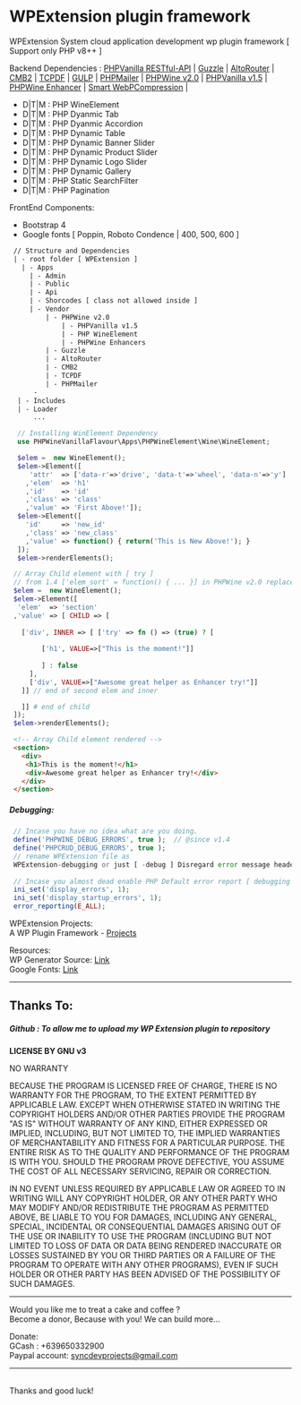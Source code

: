 # WPExtension plugin framework
WPExtension System cloud application development wp plugin framework [ Support only PHP v8++  ]

Backend Dependencies :  <a href="https://github.com/PHPWine/EndPointRestAPI-RealWorldProject">PHPVanilla RESTful-API</a> | <a href="https://github.com/nielsofficeofficial/guzzle">Guzzle</a>  |  <a href="https://github.com/nielsofficeofficial/AltoRouter">AltoRouter</a> | <a href="https://github.com/nielsofficeofficial/CMB2">CMB2</a> | <a href="https://github.com/nielsofficeofficial/TCPDF">TCPDF</a> | <a href="https://gulpjs.com/">GULP</a> | <a href="https://github.com/nielsofficeofficial/PHPMailer">PHPMailer</a> | <a href="https://github.com/PHPWine/PHPWine">PHPWine v2.0</a> | <a href="https://github.com/PHPWine/PHPVanilla">PHPVanilla v1.5</a> | <a href="https://github.com/PHPWine/PHPWine">PHPWine Enhancer</a> | <a href="https://tinypng.com/">Smart WebPCompression</a> | 
- D|T|M : PHP WineElement  
- D|T|M : PHP Dyanmic Tab 
- D|T|M : PHP Dyanmic Accordion  
- D|T|M : PHP Dynamic Table  
- D|T|M : PHP Dynamic Banner Slider 
- D|T|M : PHP Dynamic Product Slider 
- D|T|M : PHP Dynamic Logo Slider 
- D|T|M : PHP Dynamic Gallery 
- D|T|M : PHP Static SearchFilter 
- D|T|M : PHP Pagination 

FrontEnd Components: 
- Bootstrap 4
- Google fonts [ Poppin, Roboto Condence | 400, 500, 600 ]

```HTML
 // Structure and Dependencies 
 | - root folder [ WPExtension ]
   | - Apps
     | - Admin
     | - Public
     | - Api
     | - Shorcodes [ class not allowed inside ]
     | - Vendor
         | - PHPWine v2.0
             | - PHPVanilla v1.5
             | - PHP WineElement
             | - PHPWine Enhancers
         | - Guzzle
         | - AltoRouter
         | - CMB2
         | - TCPDF
         | - PHPMailer
      -
  | - Includes
  | - Loader
      ...
```

```PHP
  // Installing WinElement Dependency
  use PHPWineVanillaFlavour\Apps\PHPWineElement\Wine\WineElement;

  $elem =  new WineElement();
  $elem->Element([
     'attr'  => ['data-r'=>'drive', 'data-t'=>'wheel', 'data-n'=>'y']
    ,'elem'  => 'h1'
    ,'id'    => 'id' 
    ,'class' => 'class' 
    ,'value' => 'First Above!']);
  $elem->Element([
    'id'     => 'new_id' 
    ,'class' => 'new_class' 
    ,'value' => function() { return('This is New Above!'); }
  ]);
  $elem->renderElements();
```

```PHP
 // Array Child element with [ try ] 
 // from 1.4 ['elem_sort' = function() { ... }] in PHPWine v2.0 replace as ['try'=> fn () =>  ]
 $elem =  new WineElement();
 $elem->Element([
  'elem'  => 'section'
 ,'value' => [ CHILD => [
   
   ['div', INNER => [ ['try' => fn () => (true) ? [ 
        
        ['h1', VALUE=>["This is the moment!"]] 
        
        ] : false 
     ],
     ['div', VALUE=>["Awesome great helper as Enhancer try!"]]
   ]] // end of second elem and inner 

   ]] # end of child
 ]);
 $elem->renderElements();
```

```HTML
 <!-- Array Child element rendered --> 
 <section>
   <div>
    <h1>This is the moment!</h1>
    <div>Awesome great helper as Enhancer try!</div>
   </div>
 </section>
```

<h5>Debugging:</h5>

```PHP
 // Incase you have no idea what are you doing.
 define('PHPWINE_DEBUG_ERRORS', true );  // @since v1.4
 define('PHPCRUD_DEBUG_ERRORS', true ); 
 // rename WPExtension file as 
 WPExtension-debugging or just [ -debug ] Disregard error message header_sent that happen when framework having content already.
 
 // Incase you almost dead enable PHP Default error report [ debugging! ]
 ini_set('display_errors', 1);
 ini_set('display_startup_errors', 1);
 error_reporting(E_ALL);
```
WPExtension Projects: <br />
A WP Plugin Framework - <a href="https://github.com/WPExtension">Projects</a>

Resources: <br />
WP Generator Source: <a href="https://wppb.me/">Link</a><br />
Google Fonts: <a href="https://fonts.google.com/">Link</a>


<hr /> 
<h2>Thanks To:</h2>
<h5>
Github : To allow me to upload my WP Extension plugin to repository<br /> 
</h5>

__LICENSE BY GNU v3__

NO WARRANTY

BECAUSE THE PROGRAM IS LICENSED FREE OF CHARGE, THERE IS NO WARRANTY FOR THE PROGRAM, TO THE EXTENT PERMITTED BY APPLICABLE LAW.  EXCEPT WHEN OTHERWISE STATED IN WRITING THE COPYRIGHT HOLDERS AND/OR OTHER PARTIES PROVIDE THE PROGRAM "AS IS" WITHOUT WARRANTY OF ANY KIND, EITHER EXPRESSED OR IMPLIED, INCLUDING, BUT NOT LIMITED TO, THE IMPLIED WARRANTIES OF MERCHANTABILITY AND FITNESS FOR A PARTICULAR PURPOSE.  THE ENTIRE RISK AS TO THE QUALITY AND PERFORMANCE OF THE PROGRAM IS WITH YOU.  SHOULD THE PROGRAM PROVE DEFECTIVE, YOU ASSUME THE COST OF ALL NECESSARY SERVICING, REPAIR OR CORRECTION.

IN NO EVENT UNLESS REQUIRED BY APPLICABLE LAW OR AGREED TO IN WRITING WILL ANY COPYRIGHT HOLDER, OR ANY OTHER PARTY WHO MAY MODIFY AND/OR REDISTRIBUTE THE PROGRAM AS PERMITTED ABOVE, BE LIABLE TO YOU FOR DAMAGES, INCLUDING ANY GENERAL, SPECIAL, INCIDENTAL OR CONSEQUENTIAL DAMAGES ARISING OUT OF THE USE OR INABILITY TO USE THE PROGRAM (INCLUDING BUT NOT LIMITED TO LOSS OF DATA OR DATA BEING RENDERED INACCURATE OR LOSSES SUSTAINED BY YOU OR THIRD PARTIES OR A FAILURE OF THE PROGRAM TO OPERATE WITH ANY OTHER PROGRAMS), EVEN IF SUCH HOLDER OR OTHER PARTY HAS BEEN ADVISED OF THE POSSIBILITY OF SUCH DAMAGES.
<br />

<hr />
Would you like me to treat a cake and coffee ? <br />
Become a donor, Because with you! We can build more... 

Donate: <br />
GCash : +639650332900 <br /> 
Paypal account: syncdevprojects@gmail.com
<hr />
<br />
Thanks and good luck! 
